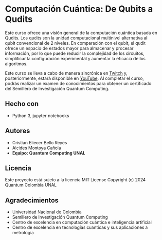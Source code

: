 # Computación Cuántica: De Qubits a Qudits

Este curso ofrece una visión general de la computación cuántica basada en Qudits. Los qudits son la unidad computacional multinivel alternativa al qubit convencional de 2 niveles. En comparación con el qubit, el qudit ofrece un espacio de estados mayor para almacenar y procesar información, por lo que puede reducir la complejidad de los circuitos, simplificar la configuración experimental y aumentar la eficacia de los algoritmos.


Este curso se lleva a cabo de manera sincrónica en [Twitch](https://www.twitch.tv/quantumcolombia) y, posteriormente, estará disponible en [YouTube](https://www.youtube.com/@Quantum_Colombia_UNAL). Al completar el curso, podrás realizar un examen de conocimientos para obtener un certificado del Semillero de Investigación Quantum Computing.

## Hecho con

  - Python 3, jupyter notebooks

## Autores
  - Cristian Eliecer Bello Reyes
  - Alcides Montoya Cañola
  - **Equipo: Quantum Computing UNAL**


## Licencia

Este proyecto está sujeto a la licencia MIT License Copyright (c) 2024 Quantum Colombia UNAL

## Agradecimientos

  - Universidad Nacional de Colombia
  - Semillero de Investigación Quantum Computing
  - Centro de excelencia en computación cuántica e inteligencia artificial
  - Centro de excelencia en tecnologías cuanticas y sus aplicaciones a metrología
